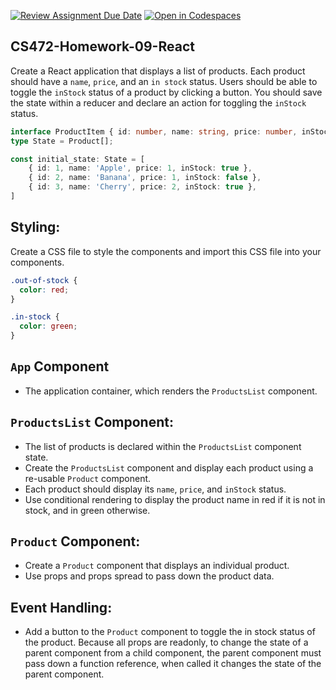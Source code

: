[![Review Assignment Due Date](https://classroom.github.com/assets/deadline-readme-button-22041afd0340ce965d47ae6ef1cefeee28c7c493a6346c4f15d667ab976d596c.svg)](https://classroom.github.com/a/exMkWAuE)
[![Open in Codespaces](https://classroom.github.com/assets/launch-codespace-2972f46106e565e64193e422d61a12cf1da4916b45550586e14ef0a7c637dd04.svg)](https://classroom.github.com/open-in-codespaces?assignment_repo_id=17907004)
## CS472-Homework-09-React
Create a React application that displays a list of products. Each product should have a `name`, `price`, and an `in stock` status. Users should be able to toggle the `inStock` status of a product by clicking a button. You should save the state within a reducer and declare an action for toggling the `inStock` status.

```typescript
interface ProductItem { id: number, name: string, price: number, inStock: boolean; };
type State = Product[];

const initial_state: State = [
    { id: 1, name: 'Apple', price: 1, inStock: true },
    { id: 2, name: 'Banana', price: 1, inStock: false },
    { id: 3, name: 'Cherry', price: 2, inStock: true },
]
```

## Styling:
Create a CSS file to style the components and import this CSS file into your components.
```css
.out-of-stock {
  color: red;
}

.in-stock {
  color: green;
}
```
## `App` Component
* The application container, which renders the `ProductsList` component.

## `ProductsList` Component:
* The list of products is declared within the `ProductsList` component state.
* Create the `ProductsList` component and display each product using a re-usable `Product` component.
* Each product should display its `name`, `price`, and `inStock` status.
* Use conditional rendering to display the product name in red if it is not in stock, and in green otherwise.

## `Product` Component:
* Create a `Product` component that displays an individual product.
* Use props and props spread to pass down the product data.
  
## Event Handling:
* Add a button to the `Product` component to toggle the in stock status of the product. Because all props are readonly, to change the state of a parent component from a child component, the parent component must pass down a function reference, when called it changes the state of the parent component.
